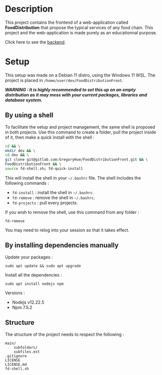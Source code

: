 # Description

This project contains the frontend of a web-application called **FoodDistribution** that propose the typical services of any food chain. This project and the web-application is made purely as an educationnal purpose.

Click here to see the [backend](https://gitlab.com/GregoryHue/FoodDistributionBack).

# Setup

This setup was made on a Debian 11 distro, using the Windows 11 WSL. The project is placed in `/home/user/dev/FoodDistributionFront`.

***WARNING : It is highly recommended to set this up on an empty distribution as it may mess with your current packages, libraries and database system.***

## By using a shell 

To facilitate the setup and project management, the same shell is proposed in both projects. Use this command to create a folder, pull the project inside of it, then make a quick install with the shell :

```bash
cd && \
mkdir dev && \
cd dev && \
git clone git@gitlab.com:GregoryHue/FoodDistributionFront.git && \
FoodDistributionFront && \
source fd-shell.sh; fd-quick-install
```

This will install the shell in your `~/.bashrc` file. The shell includes the following commands :

* `fd-install` : install the shell in `~/.bashrc`.
* `fd-remove` : remove the shell in `~/.bashrc`.
* `fd-projects` : pull every projects.

If you wish to remove the shell, use this command from any folder :

```
fd-remove
```

You may need to relog into your session so that it takes effect.

## By installing dependencies manually

Update your packages :

```
sudo apt update && sudo apt upgrade
```

Install all the dependencies :

```
sudo apt install nodejs npm 
```

Versions :
* Nodejs v12.22.5
* Npm 7.5.2

## Structure

The structure of the project needs to respect the following :

```
main/
    subfolders/
    subfiles.ext
.gitignore
LICENSE
LICENSE.md
fd-shell.sh
```
